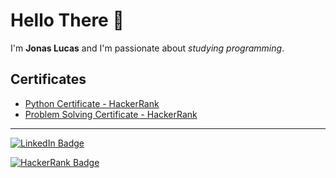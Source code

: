 # Hello There :vulcan_salute:

I'm **Jonas Lucas** and I'm passionate about *studying programming*.

## Certificates

- [Python Certificate - HackerRank](https://www.hackerrank.com/certificates/2521dcc57ed0)
- [Problem Solving Certificate - HackerRank](https://www.hackerrank.com/certificates/835448548f26)

---

[![LinkedIn Badge](https://img.shields.io/badge/LinkedIn-Profile-blue?style=flat&logo=linkedin&labelColor=blue)](https://www.linkedin.com/in/jonas-lucas/)

[![HackerRank Badge](https://img.shields.io/badge/HackerRank-Profile-green?style=flat&logo=hackerrank&labelColor=green)](https://www.hackerrank.com/jonaslucasduarte)
